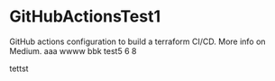 # GitHubActionsTest1
GitHub actions configuration to build a terraform CI/CD. More info on Medium. 
aaa
wwww
bbk
test5
6
8

tettst